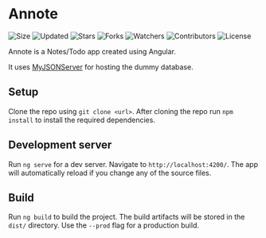 # Annote

![Size](https://img.shields.io/github/repo-size/2kabhishek/Annote?style=plastic&color=0f0&label=Size)
![Updated](https://img.shields.io/github/last-commit/2kabhishek/Annote?style=plastic&color=f00&label=Updated)
![Stars](https://img.shields.io/github/stars/2kabhishek/Annote?style=plastic&color=ffc801&label=Stars)
![Forks](https://img.shields.io/github/forks/2kabhishek/Annote?style=plastic&color=003cff&label=Forks)
![Watchers](https://img.shields.io/github/watchers/2kabhishek/Annote?style=plastic&color=ff5500&label=Watchers)
![Contributors](https://img.shields.io/github/contributors/2kabhishek/Annote?style=plastic&color=f0f&label=Contributors)
![License](https://img.shields.io/github/license/2kabhishek/Annote?style=plastic&color=555&label=License)

Annote is a Notes/Todo app created using Angular.


It uses [MyJSONServer](https://my-json-server.typicode.com/) for hosting the dummy database.

## Setup

Clone the repo using `git clone <url>`.
After cloning the repo run `npm install` to install the required dependencies.

## Development server

Run `ng serve` for a dev server. Navigate to `http://localhost:4200/`. The app will automatically reload if you change any of the source files.

## Build

Run `ng build` to build the project. The build artifacts will be stored in the `dist/` directory. Use the `--prod` flag for a production build.


